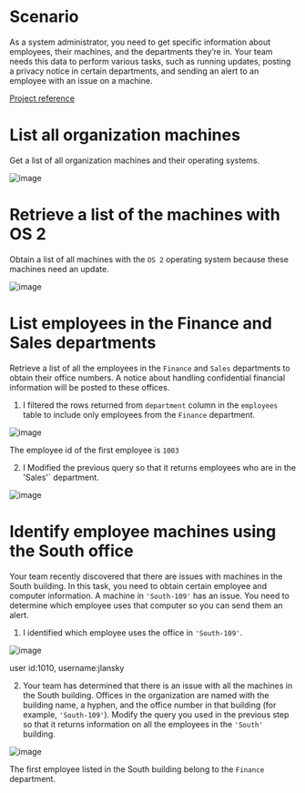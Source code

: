 # Scenario
As a system administrator, you need to get specific information about employees, their machines, and the departments they’re in. Your team needs this data to perform various tasks, such as running updates, posting a privacy notice in certain departments, and sending an alert to an employee with an issue on a machine.

[Project reference](https://www.coursera.org/learn/linux-and-sql/home/welcome)

# List all organization machines
Get a list of all organization machines and their operating systems.

![image](https://github.com/user-attachments/assets/03fad05f-6d60-416e-8732-2056e3ea5a22)

# Retrieve a list of the machines with OS 2
Obtain a list of all machines with the `OS 2` operating system because these machines need an update.

![image](https://github.com/user-attachments/assets/b6baba53-e7c8-4a46-8aed-150b4c96b20e)

# List employees in the Finance and Sales departments
Retrieve a list of all the employees in the `Finance` and `Sales` departments to obtain their office numbers. A notice about handling confidential financial information will be posted to these offices.

1. I filtered the rows returned from `department` column in the `employees` table to include only employees from the `Finance` department.

![image](https://github.com/user-attachments/assets/a57d10e8-dbc8-4c9b-a1ea-8d08ec14d298)

The employee id of the first employee is `1003`

2. I Modified the previous query so that it returns employees who are in the 'Sales'` department.

![image](https://github.com/user-attachments/assets/1a530431-c009-4a28-98e4-b36e7018fee5)

# Identify employee machines using the South office
Your team recently discovered that there are issues with machines in the South building. In this task, you need to obtain certain employee and computer information. A machine in `'South-109'` has an issue. You need to determine which employee uses that computer so you can send them an alert.

1. I identified which employee uses the office in `'South-109'`.

![image](https://github.com/user-attachments/assets/2dbbbbe2-2158-40b5-8ec0-6c81255e00d1)

user id:1010, username:jlansky

2. Your team has determined that there is an issue with all the machines in the South building. Offices in the organization are named with the building name, a hyphen, and the office number in that building (for example, `'South-109'`). Modify the query you used in the previous step so that it returns information on all the employees in the `'South'` building.

![image](https://github.com/user-attachments/assets/1670662c-2fa2-4b55-bc68-f83a4dc2c0eb)

The first employee listed in the South building belong to the `Finance` department.
